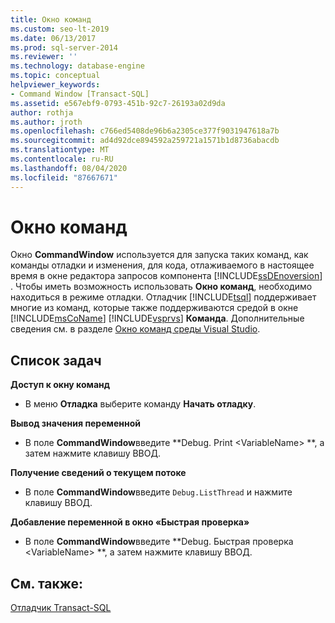 ```yaml
---
title: Окно команд
ms.custom: seo-lt-2019
ms.date: 06/13/2017
ms.prod: sql-server-2014
ms.reviewer: ''
ms.technology: database-engine
ms.topic: conceptual
helpviewer_keywords:
- Command Window [Transact-SQL]
ms.assetid: e567ebf9-0793-451b-92c7-26193a02d9da
author: rothja
ms.author: jroth
ms.openlocfilehash: c766ed5408de96b6a2305ce377f9031947618a7b
ms.sourcegitcommit: ad4d92dce894592a259721a1571b1d8736abacdb
ms.translationtype: MT
ms.contentlocale: ru-RU
ms.lasthandoff: 08/04/2020
ms.locfileid: "87667671"
---
```

# <a name="command-window"></a>Окно команд
  Окно **CommandWindow** используется для запуска таких команд, как команды отладки и изменения, для кода, отлаживаемого в настоящее время в окне редактора запросов компонента [!INCLUDE[ssDEnoversion](../../includes/ssdenoversion-md.md)] . Чтобы иметь возможность использовать **Окно команд**, необходимо находиться в режиме отладки. Отладчик [!INCLUDE[tsql](../../includes/tsql-md.md)] поддерживает многие из команд, которые также поддерживаются средой в окне [!INCLUDE[msCoName](../../includes/msconame-md.md)] [!INCLUDE[vsprvs](../../includes/vsprvs-md.md)] **Команда**. Дополнительные сведения см. в разделе [Окно команд среды Visual Studio](https://go.microsoft.com/fwlink/?LinkId=112007).  
  
## <a name="task-list"></a>Список задач  
 **Доступ к окну команд**  
  
-   В меню **Отладка** выберите команду **Начать отладку**.  
  
 **Вывод значения переменной**  
  
-   В поле **CommandWindow**введите **Debug. Print \<VariableName> **, а затем нажмите клавишу ВВОД.  
  
 **Получение сведений о текущем потоке**  
  
-   В поле **CommandWindow**введите `Debug.ListThread` и нажмите клавишу ВВОД.  
  
 **Добавление переменной в окно «Быстрая проверка»**  
  
-   В поле **CommandWindow**введите **Debug. Быстрая проверка \<VariableName> **, а затем нажмите клавишу ВВОД.  
  
## <a name="see-also"></a>См. также:  
 [Отладчик Transact-SQL](transact-sql-debugger.md)  
